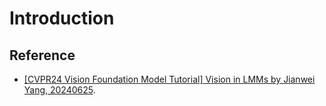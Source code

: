# Introduction







## Reference&#x20;

* [\[CVPR24 Vision Foundation Model Tutorial\] Vision in LMMs by Jianwei Yang, 20240625](https://youtu.be/bDVbs-fZGUg?si=h3itJnPyYox8pR1I).

